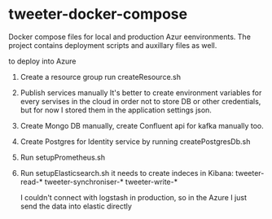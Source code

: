 # tweeter-docker-compose

Docker compose files for local and production Azur eenvironments.
The project contains deployment scripts and auxillary files as well.

to deploy into Azure

1. Create a resource group 
    run createResource.sh

2. Publish services manually
    It's better to create environment variables for every servises in the cloud in order not to store DB or other credentials,
    but for now I stored them in the application settings json.

3. Create Mongo DB manually, create Confluent api for kafka manually too.

4. Create Postgres for Identity service by running createPostgresDb.sh

5. Run setupPrometheus.sh

6. Run setupElasticsearch.sh
    it needs to create indeces in Kibana:
    tweeter-read-*
    tweeter-synchroniser-*
    tweeter-write-*

    I couldn't connect with logstash in production, so in the Azure I just send the data into elastic directly